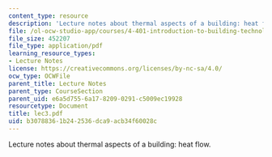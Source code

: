 ```yaml
---
content_type: resource
description: 'Lecture notes about thermal aspects of a building: heat flow.'
file: /ol-ocw-studio-app/courses/4-401-introduction-to-building-technology-spring-2006/b30788361b242536dca9acb34f60028c_lec3.pdf
file_size: 452207
file_type: application/pdf
learning_resource_types:
- Lecture Notes
license: https://creativecommons.org/licenses/by-nc-sa/4.0/
ocw_type: OCWFile
parent_title: Lecture Notes
parent_type: CourseSection
parent_uid: e6a5d755-6a17-8209-0291-c5009ec19928
resourcetype: Document
title: lec3.pdf
uid: b3078836-1b24-2536-dca9-acb34f60028c
---
```

Lecture notes about thermal aspects of a building: heat flow.